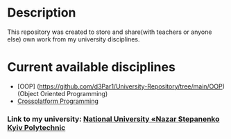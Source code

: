 # Description

This repository was created to store and share(with teachers or anyone else) own work from my university disciplines.

# Сurrent available disciplines

- [OOP] (https://github.com/d3Par1/University-Repository/tree/main/OOP) (Object Oriented Programming)
- [Crossplatform Programming](https://github.com/d3Par1/University-Repository/tree/main/CrossplatformProgramming)

### Link to my university: [National University «Nazar Stepanenko Kyiv Polytechnic](https://kpi.ua/)
